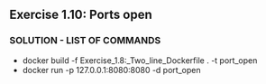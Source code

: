 ## Exercise 1.10: Ports open
### SOLUTION - LIST OF COMMANDS  
- docker build -f Exercise_1.8\:_Two_line_Dockerfile . -t port_open
- docker run -p 127.0.0.1:8080:8080 -d port_open